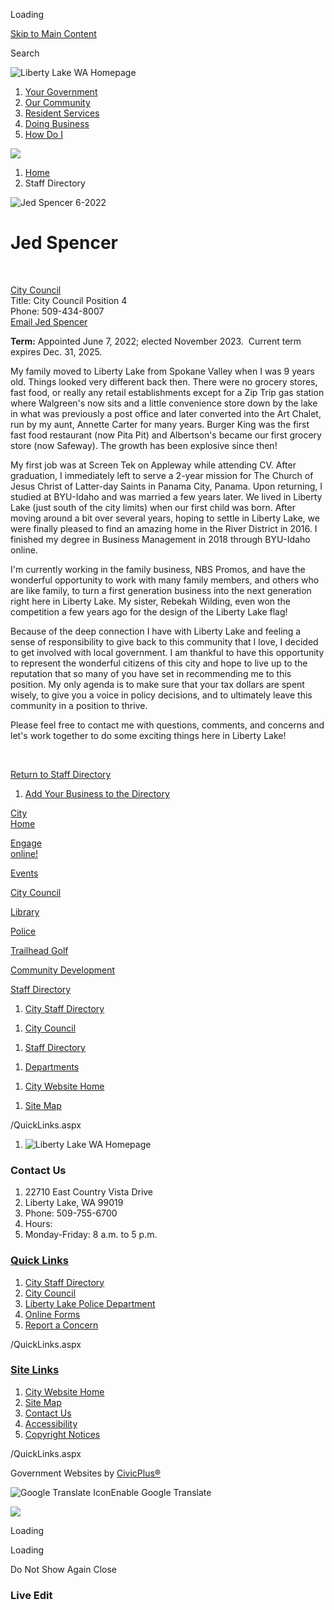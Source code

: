 Loading

[Skip to Main Content](https://www.libertylakewa.gov/Directory.aspx?EID=178%2F)

Search

![Liberty Lake WA Homepage](https://www.libertylakewa.gov/ImageRepository/Document?documentID=7670)

1. [Your Government](https://www.libertylakewa.gov/27/Your-Government)
2. [Our Community](https://www.libertylakewa.gov/9/Our-Community)
3. [Resident Services](https://www.libertylakewa.gov/31/Resident-Services)
4. [Doing Business](https://www.libertylakewa.gov/35/Doing-Business)
5. [How Do I](https://www.libertylakewa.gov/155/How-Do-I)

<!--THE END-->

![](https://www.libertylakewa.gov/ImageRepository/Document?documentID=7703)

1. [Home](https://www.libertylakewa.gov)
2. Staff Directory

![Jed Spencer 6-2022](https://www.libertylakewa.gov/ImageRepository/Document?documentID=6972 "Jed Spencer 6-2022")

# Jed Spencer

 

[City Council](https://www.libertylakewa.gov/Directory.aspx?DID=8)  
Title: City Council Position 4  
Phone: 509-434-8007  
[Email Jed Spencer](mailto:jspencer@libertylakewa.gov)

**Term:** Appointed June 7, 2022; elected November 2023.  Current term expires Dec. 31, 2025.

My family moved to Liberty Lake from Spokane Valley when I was 9 years old. Things looked very different back then. There were no grocery stores, fast food, or really any retail establishments except for a Zip Trip gas station where Walgreen's now sits and a little convenience store down by the lake in what was previously a post office and later converted into the Art Chalet, run by my aunt, Annette Carter for many years. Burger King was the first fast food restaurant (now Pita Pit) and Albertson's became our first grocery store (now Safeway). The growth has been explosive since then!

My first job was at Screen Tek on Appleway while attending CV. After graduation, I immediately left to serve a 2-year mission for The Church of Jesus Christ of Latter-day Saints in Panama City, Panama. Upon returning, I studied at BYU-Idaho and was married a few years later. We lived in Liberty Lake (just south of the city limits) when our first child was born. After moving around a bit over several years, hoping to settle in Liberty Lake, we were finally pleased to find an amazing home in the River District in 2016. I finished my degree in Business Management in 2018 through BYU-Idaho online.

I'm currently working in the family business, NBS Promos, and have the wonderful opportunity to work with many family members, and others who are like family, to turn a first generation business into the next generation right here in Liberty Lake. My sister, Rebekah Wilding, even won the competition a few years ago for the design of the Liberty Lake flag!

Because of the deep connection I have with Liberty Lake and feeling a sense of responsibility to give back to this community that I love, I decided to get involved with local government. I am thankful to have this opportunity to represent the wonderful citizens of this city and hope to live up to the reputation that so many of you have set in recommending me to this position. My only agenda is to make sure that your tax dollars are spent wisely, to give you a voice in policy decisions, and to ultimately leave this community in a position to thrive. 

Please feel free to contact me with questions, comments, and concerns and let's work together to do some exciting things here in Liberty Lake!

 

[Return to Staff Directory](https://www.libertylakewa.gov/Directory.aspx)

1. [Add Your Business to the Directory](https://www.libertylakewa.gov/361/List-Your-Business)

[City  
Home](https://www.libertylakewa.gov)

[Engage  
online!](https://libertylake-wa.civilspace.io/en)

[Events](https://www.libertylakewa.gov/calendar.aspx?CID=23)

[City Council](https://www.libertylakewa.gov/184/City-Council)

[Library](https://www.libertylakewa.gov/721/Library)

[Police](https://www.libertylakewa.gov/178/Police)

[Trailhead Golf](https://www.libertylakewa.gov/246/Golf)

[Community Development](https://www.libertylakewa.gov/434/Planning-Engineering-Building-Services)

[Staff Directory](https://www.libertylakewa.gov/directory.aspx)

1. [City Staff Directory](https://www.libertylakewa.gov/Directory.aspx)

<!--THE END-->

1. [City Council](https://www.libertylakewa.gov/184/City-Council)

<!--THE END-->

1. [Staff Directory](https://www.libertylakewa.gov/directory)

<!--THE END-->

1. [Departments](https://www.libertylakewa.gov/121/Departments)

<!--THE END-->

1. [City Website Home](https://www.libertylakewa.gov)

<!--THE END-->

1. [Site Map](https://www.libertylakewa.gov/sitemap)

/QuickLinks.aspx

1. ![Liberty Lake WA Homepage](https://www.libertylakewa.gov/ImageRepository/Document?documentId=7674)

### Contact Us

1. 22710 East Country Vista Drive
2. Liberty Lake, WA 99019
3. Phone: 509-755-6700
4. Hours:
5. Monday-Friday: 8 a.m. to 5 p.m.

### [Quick Links](https://www.libertylakewa.gov/QuickLinks.aspx?CID=22%2C65)

1. [City Staff Directory](https://www.libertylakewa.gov/Directory.aspx)
2. [City Council](https://www.libertylakewa.gov/184/City-Council)
3. [Liberty Lake Police Department](https://www.libertylakewa.gov/178/Police)
4. [Online Forms](https://www.libertylakewa.gov/FormCenter)
5. [Report a Concern](https://www.libertylakewa.gov/RequestTracker.aspx)

/QuickLinks.aspx

### [Site Links](https://www.libertylakewa.gov/QuickLinks.aspx?CID=66)

1. [City Website Home](https://www.libertylakewa.gov)
2. [Site Map](https://www.libertylakewa.gov/sitemap)
3. [Contact Us](https://www.libertylakewa.gov/directory)
4. [Accessibility](https://www.libertylakewa.gov/accessibility)
5. [Copyright Notices](https://www.libertylakewa.gov/site/copyright)

/QuickLinks.aspx

Government Websites by [CivicPlus®](https://connect.civicplus.com/referral)

![Google Translate Icon](https://www.libertylakewa.gov/Assets/Images/GoogleTranslate.gif)Enable Google Translate

![](https://www.libertylakewa.gov/ImageRepository/Document?documentID=7671)

Loading

Loading

Do Not Show Again Close

### Live Edit